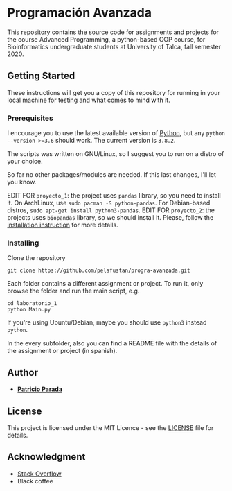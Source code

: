 # Programación Avanzada

This repository contains the source code for assignments and projects for the course Advanced Programming, a python-based OOP course, for Bioinformatics undergraduate students at University of Talca, fall semester 2020.

## Getting Started

These instructions will get you a copy of this repository for running in your local machine for testing and what comes to mind with it.

### Prerequisites

I encourage you to use the latest available version of [Python](https://www.python.org/downloads/), but any `python --version >=3.6` should work. The current version is `3.8.2`.

The scripts was written on GNU/Linux, so I suggest you to run on a distro of your choice.

So far no other packages/modules are needed. If this last changes, I'll let you know.

EDIT FOR `proyecto_1`: the project uses `pandas` library, so you need to install it. On ArchLinux, use `sudo pacman -S python-pandas`. For Debian-based distros, `sudo apt-get install python3-pandas`.
EDIT FOR `proyecto_2`: the projects uses `biopandas` library, so we should install it. Please, follow the [installation instruction](http://rasbt.github.io/biopandas/installation/) for more details.

### Installing

Clone the repository
```
git clone https://github.com/pelafustan/progra-avanzada.git
```

Each folder contains a different assignment or project. To run it, only browse the folder and run the main script, e.g.
```
cd laboratorio_1
python Main.py
```
If you're using Ubuntu/Debian, maybe you should use `python3` instead `python`.

In the every subfolder, also you can find a README file with the details of the assignment or project (in spanish).

## Author
* **[Patricio Parada](https://github.com/pelafustan)**

## License

This project is licensed under the MIT Licence - see the [LICENSE](LICENSE) file for details.

## Acknowledgment

* [Stack Overflow](https://stackoverflow.com)
* Black coffee
